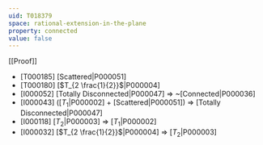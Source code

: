 ```yaml
---
uid: T018379
space: rational-extension-in-the-plane
property: connected
value: false
---
```

[[Proof]]

* [T000185] [Scattered|P000051]
* [T000180] [$T_{2 \frac{1}{2}}$|P000004]
* [I000052] [Totally Disconnected|P000047] => ~[Connected|P000036]
* [I000043] ([$T_1$|P000002] + [Scattered|P000051]) => [Totally Disconnected|P000047]
* [I000118] [$T_2$|P000003] => [$T_1$|P000002]
* [I000032] [$T_{2 \frac{1}{2}}$|P000004] => [$T_2$|P000003]

